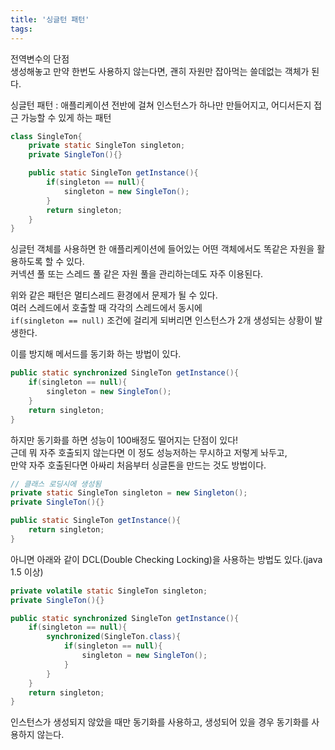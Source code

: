 ```yaml
---
title: '싱글턴 패턴'
tags:
---
```


전역변수의 단점  
생성해놓고 만약 한번도 사용하지 않는다면, 괜히 자원만 잡아먹는 쓸데없는 객체가 된다.  

싱글턴 패턴 : 애플리케이션 전반에 걸쳐 인스턴스가 하나만 만들어지고, 어디서든지 접근 가능할 수 있게 하는 패턴  

```java
class SingleTon{
    private static SingleTon singleton;
    private SingleTon(){}

    public static SingleTon getInstance(){
        if(singleton == null){
            singleton = new SingleTon();
        }
        return singleton;
    }
}
```

싱글턴 객체를 사용하면 한 애플리케이션에 들어있는 어떤 객체에서도 똑같은 자원을 활용하도록 할 수 있다.  
커넥션 풀 또는 스레드 풀 같은 자원 풀을 관리하는데도 자주 이용된다.  

위와 같은 패턴은 멀티스레드 환경에서 문제가 될 수 있다.  
여러 스레드에서 호출할 때 각각의 스레드에서 동시에  
`if(singleton == null)` 조건에 걸리게 되버리면 인스턴스가 2개 생성되는 상황이 발생한다.  

이를 방지해 메서드를 동기화 하는 방법이 있다.  

```java
public static synchronized SingleTon getInstance(){
    if(singleton == null){
        singleton = new SingleTon();
    }
    return singleton;
}
```

하지만 동기화를 하면 성능이 100배정도 떨어지는 단점이 있다!  
근데 뭐 자주 호출되지 않는다면 이 정도 성능저하는 무시하고 저렇게 놔두고,  
만약 자주 호출된다면 아싸리 처음부터 싱글톤을 만드는 것도 방법이다.  

```java
// 클래스 로딩시에 생성됨
private static SingleTon singleton = new Singleton();
private SingleTon(){}

public static SingleTon getInstance(){
    return singleton;
}
```

아니면 아래와 같이 DCL(Double Checking Locking)을 사용하는 방법도 있다.(java 1.5 이상)  

```java
private volatile static SingleTon singleton;
private SingleTon(){}

public static synchronized SingleTon getInstance(){
    if(singleton == null){
        synchronized(SingleTon.class){
            if(singleton == null){
                singleton = new SingleTon();
            }
        }        
    }
    return singleton;
}
```

인스턴스가 생성되지 않았을 때만 동기화를 사용하고, 생성되어 있을 경우 동기화를 사용하지 않는다.  

